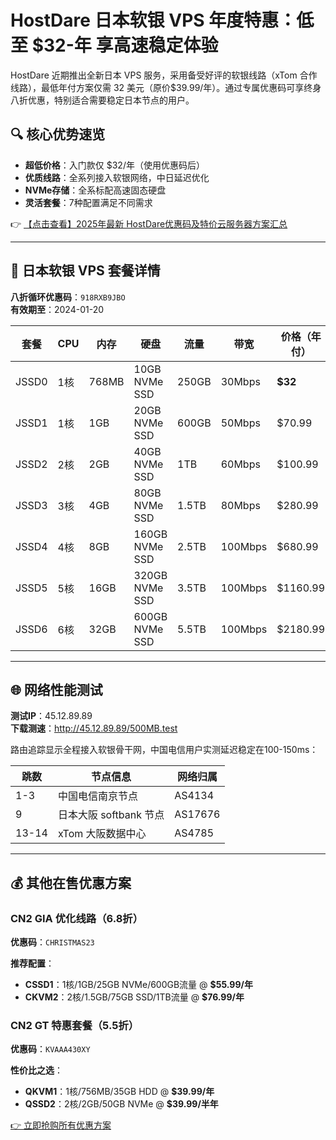 # HostDare 日本软银 VPS 年度特惠：低至 $32-年 享高速稳定体验

HostDare 近期推出全新日本 VPS 服务，采用备受好评的软银线路（xTom 合作线路），最低年付方案仅需 32 美元（原价$39.99/年）。通过专属优惠码可享终身八折优惠，特别适合需要稳定日本节点的用户。

## 🔍 核心优势速览
- **超低价格**：入门款仅 $32/年（使用优惠码后）
- **优质线路**：全系列接入软银网络，中日延迟优化
- **NVMe存储**：全系标配高速固态硬盘
- **灵活套餐**：7种配置满足不同需求

👉 [【点击查看】2025年最新 HostDare优惠码及特价云服务器方案汇总](https://bit.ly/hostdare)

---

## 🚀 日本软银 VPS 套餐详情

**八折循环优惠码**：`918RXB9JBO`  
**有效期至**：2024-01-20

| 套餐   | CPU  | 内存   | 硬盘          | 流量  | 带宽   | 价格（年付） |
|--------|------|--------|---------------|-------|--------|--------------|
| JSSD0  | 1核  | 768MB  | 10GB NVMe SSD | 250GB | 30Mbps | **$32**      |
| JSSD1  | 1核  | 1GB    | 20GB NVMe SSD | 600GB | 50Mbps | $70.99       |
| JSSD2  | 2核  | 2GB    | 40GB NVMe SSD | 1TB   | 60Mbps | $100.99      |
| JSSD3  | 3核  | 4GB    | 80GB NVMe SSD | 1.5TB | 80Mbps | $280.99      |
| JSSD4  | 4核  | 8GB    | 160GB NVMe SSD| 2.5TB | 100Mbps| $680.99      |
| JSSD5  | 5核  | 16GB   | 320GB NVMe SSD| 3.5TB | 100Mbps| $1160.99     |
| JSSD6  | 6核  | 32GB   | 600GB NVMe SSD| 5.5TB | 100Mbps| $2180.99     |

---

## 🌐 网络性能测试
**测试IP**：45.12.89.89  
**下载测速**：http://45.12.89.89/500MB.test

路由追踪显示全程接入软银骨干网，中国电信用户实测延迟稳定在100-150ms：

| 跳数 | 节点信息                 | 网络归属       |
|------|--------------------------|----------------|
| 1-3  | 中国电信南京节点         | AS4134         |
| 9    | 日本大阪 softbank 节点   | AS17676        |
| 13-14| xTom 大阪数据中心        | AS4785         |

---

## 💰 其他在售优惠方案
### CN2 GIA 优化线路（6.8折）
**优惠码**：`CHRISTMAS23`

**推荐配置**：
- **CSSD1**：1核/1GB/25GB NVMe/600GB流量 @ **$55.99/年**
- **CKVM2**：2核/1.5GB/75GB SSD/1TB流量 @ **$76.99/年**

### CN2 GT 特惠套餐（5.5折）
**优惠码**：`KVAAA430XY`

**性价比之选**：
- **QKVM1**：1核/756MB/35GB HDD @ **$39.99/年**
- **QSSD2**：2核/2GB/50GB NVMe @ **$39.99/半年**

[👉 立即抢购所有优惠方案](https://bit.ly/hostdare)